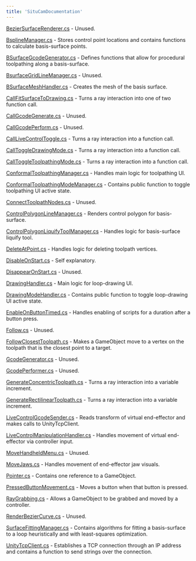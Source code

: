 ```yaml
---
title: 'SituCamDocumentation'
---
```

<!-- markdownlint-disable no-empty-links -->

[BezierSurfaceRenderer.cs](./BezierSurfaceRenderer) - Unused.

[BsplineManager.cs](./BsplineManager) - Stores control point locations and contains functions to calculate basis-surface points.

[BSurfaceGcodeGenerator.cs](./BSurfaceGcodeGenerator) - Defines functions that allow for procedural toolpathing along a basis-surface.

[BsurfaceGridLineManager.cs](./BsurfaceGridLineManager) - Unused.

[BSurfaceMeshHandler.cs](./BSurfaceMeshHandler) - Creates the mesh of the basis surface.

[CallFitSurfaceToDrawing.cs](./CallFitSurfaceToDrawing) - Turns a ray interaction into one of two function call.

[CallGcodeGenerate.cs](./CallGcodeGenerate) - Unused.

[CallGcodePerform.cs](./CallGcodePerform) - Unused.

[CallLiveControlToggle.cs](./CallLiveControlToggle) - Turns a ray interaction into a function call.

[CallToggleDrawingMode.cs](./CallToggleDrawingMode) - Turns a ray interaction into a function call.

[CallToggleToolpathingMode.cs](./CallToggleToolpathingMode) - Turns a ray interaction into a function call.

[ConformalToolpathingManager.cs](./ConformalToolpathingManager) - Handles main logic for toolpathing UI.

[ConformalToolpathingModeManager.cs](./ConformalToolpathingModeManager) - Contains public function to toggle toolpathing UI active state.

[ConnectToolpathNodes.cs](./ConnectToolpathNodes) - Unused.

[ControlPolygonLineManager.cs](./ControlPolygonLineManager) - Renders control polygon for basis-surface.

[ControlPolygonLiquifyToolManager.cs](./ControlPolygonLiquifyToolManager) - Handles logic for basis-surface liquify tool.

[DeleteAtPoint.cs](./DeleteAtPoint) - Handles logic for deleting toolpath vertices.

[DisableOnStart.cs](./DisableOnStart) - Self explanatory.

[DisappearOnStart.cs](./DisappearOnStart) - Unused.

[DrawingHandler.cs](./DrawingHandler) - Main logic for loop-drawing UI.

[DrawingModeHandler.cs](./DrawingModeHandler) - Contains public function to toggle loop-drawing UI active state.

[EnableOnButtonTimed.cs](./EnableOnButtonTimed) - Handles enabling of scripts for a duration after a button press.

[Follow.cs](./Follow) - Unused.

[FollowClosestToolpath.cs](./FollowClosestToolpath) - Makes a GameObject move to a vertex on the toolpath that is the closest point to a target.

[GcodeGenerator.cs](./GcodeGenerator) - Unused.

[GcodePerformer.cs](./GcodePerformer) - Unused.

[GenerateConcentricToolpath.cs](./GenerateConcentricToolpath) - Turns a ray interaction into a variable increment.

[GenerateRectilinearToolpath.cs](./GenerateRectilinearToolpath) - Turns a ray interaction into a variable increment.

[LiveControlGcodeSender.cs](./LiveControlGcodeSender) - Reads transform of virtual end-effector and makes calls to UnityTcpClient.

[LiveControlManipulationHandler.cs](./LiveControlManipulationHandler) - Handles movement of virtual end-effector via controller input.

[MoveHandheldMenu.cs](./MoveHandheldMenu) - Unused.

[MoveJaws.cs](./MoveJaws) - Handles movement of end-effector jaw visuals.

[Pointer.cs](./Pointer) - Contains one reference to a GameObject.

[PressedButtonMovement.cs](./PressedButtonMovement) - Moves a button when that button is pressed.

[RayGrabbing.cs](./RayGrabbing) - Allows a GameObject to be grabbed and moved by a controller.

[RenderBezierCurve.cs](./RenderBezierCurve) - Unused.

[SurfaceFittingManager.cs](./SurfaceFittingManager) - Contains algorithms for fitting a basis-surface to a loop heuristically and with least-squares optimization.

[UnityTcpClient.cs](./UnityTcpClient) - Establishes a TCP connection through an IP address and contains a function to send strings over the connection.
